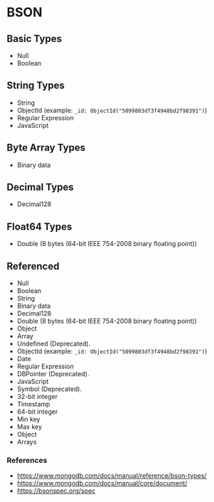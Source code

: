 # BSON

## Basic Types

* Null
* Boolean

## String Types

* String
* ObjectId (example: `_id: ObjectId("5099803df3f4948bd2f98391")`)
* Regular Expression
* JavaScript

## Byte Array Types

* Binary data

## Decimal Types

* Decimal128

## Float64 Types

* Double (8 bytes (64-bit IEEE 754-2008 binary floating point))

## Referenced

* Null
* Boolean
* String
* Binary data
* Decimal128
* Double (8 bytes (64-bit IEEE 754-2008 binary floating point))
* Object
* Array
* Undefined (Deprecated).
* ObjectId (example: `_id: ObjectId("5099803df3f4948bd2f98391")`)
* Date
* Regular Expression
* DBPointer (Deprecated).
* JavaScript
* Symbol (Deprecated).
* 32-bit integer
* Timestamp
* 64-bit integer
* Min key
* Max key
* Object
* Arrays

### References

* https://www.mongodb.com/docs/manual/reference/bson-types/
* https://www.mongodb.com/docs/manual/core/document/
* https://bsonspec.org/spec